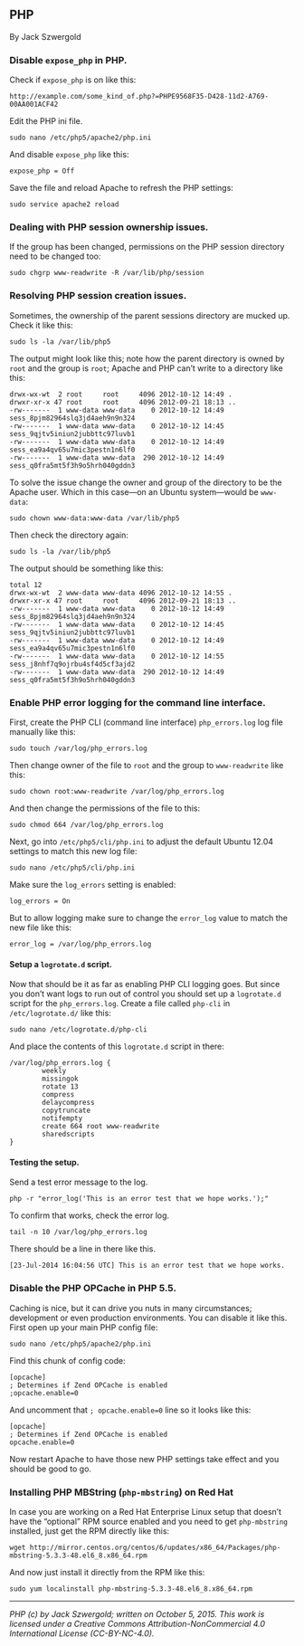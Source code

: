 ## PHP

By Jack Szwergold

### Disable `expose_php` in PHP.

Check if `expose_php` is on like this:

    http://example.com/some_kind_of.php?=PHPE9568F35-D428-11d2-A769-00AA001ACF42

Edit the PHP ini file.

	sudo nano /etc/php5/apache2/php.ini

And disable `expose_php` like this:

	expose_php = Off

Save the file and reload Apache to refresh the PHP settings:

	sudo service apache2 reload

### Dealing with PHP session ownership issues.

If the group has been changed, permissions on the PHP session directory need to be changed too:

    sudo chgrp www-readwrite -R /var/lib/php/session

### Resolving PHP session creation issues.

Sometimes, the ownership of the parent sessions directory are mucked up. Check it like this:

	sudo ls -la /var/lib/php5

The output might look like this; note how the parent directory is owned by `root` and the group is `root`; Apache and PHP can’t write to a directory like this:

	drwx-wx-wt  2 root     root     4096 2012-10-12 14:49 .
	drwxr-xr-x 47 root     root     4096 2012-09-21 18:13 ..
	-rw-------  1 www-data www-data    0 2012-10-12 14:49 sess_8pjm82964slq3jd4aeh9n9n324
	-rw-------  1 www-data www-data    0 2012-10-12 14:45 sess_9qjtv5iniun2jubbttc97luvb1
	-rw-------  1 www-data www-data    0 2012-10-12 14:49 sess_ea9a4qv65u7mic3pestn1n6lf0
	-rw-------  1 www-data www-data  290 2012-10-12 14:49 sess_q0fra5mt5f3h9o5hrh040gddn3

To solve the issue change the owner and group of the directory to be the Apache user. Which in this case—on an Ubuntu system—would be `www-data`:

	sudo chown www-data:www-data /var/lib/php5

Then check the directory again:

	sudo ls -la /var/lib/php5

The output should be something like this:

	total 12
	drwx-wx-wt  2 www-data www-data 4096 2012-10-12 14:55 .
	drwxr-xr-x 47 root     root     4096 2012-09-21 18:13 ..
	-rw-------  1 www-data www-data    0 2012-10-12 14:49 sess_8pjm82964slq3jd4aeh9n9n324
	-rw-------  1 www-data www-data    0 2012-10-12 14:45 sess_9qjtv5iniun2jubbttc97luvb1
	-rw-------  1 www-data www-data    0 2012-10-12 14:49 sess_ea9a4qv65u7mic3pestn1n6lf0
	-rw-------  1 www-data www-data    0 2012-10-12 14:55 sess_j8nhf7q9ojrbu4sf4d5cf3ajd2
	-rw-------  1 www-data www-data  290 2012-10-12 14:49 sess_q0fra5mt5f3h9o5hrh040gddn3

### Enable PHP error logging for the command line interface.

First, create the PHP CLI (command line interface) `php_errors.log` log file manually like this:

    sudo touch /var/log/php_errors.log

Then change owner of the file to `root` and the group to `www-readwrite` like this:

    sudo chown root:www-readwrite /var/log/php_errors.log

And then change the permissions of the file to this:

    sudo chmod 664 /var/log/php_errors.log

Next, go into `/etc/php5/cli/php.ini` to adjust the default Ubuntu 12.04 settings to match this new log file:

	sudo nano /etc/php5/cli/php.ini

Make sure the `log_errors` setting is enabled:

	log_errors = On

But to allow logging make sure to change the `error_log` value to match the new file like this:

	error_log = /var/log/php_errors.log

#### Setup a `logrotate.d` script.

Now that should be it as far as enabling PHP CLI logging goes. But since you don’t want logs to run out of control you should set up a `logrotate.d` script for the `php_errors.log`. Create a file called `php-cli` in `/etc/logrotate.d/` like this:

	sudo nano /etc/logrotate.d/php-cli

And place the contents of this `logrotate.d` script in there:

	/var/log/php_errors.log {
	        weekly
	        missingok
	        rotate 13
	        compress
	        delaycompress
	        copytruncate
	        notifempty
	        create 664 root www-readwrite
	        sharedscripts
	}

#### Testing the setup.

Send a test error message to the log.

    php -r "error_log('This is an error test that we hope works.');"

To confirm that works, check the error log.

    tail -n 10 /var/log/php_errors.log

There should be a line in there like this.

	[23-Jul-2014 16:04:56 UTC] This is an error test that we hope works.

### Disable the PHP OPCache in PHP 5.5.

Caching is nice, but it can drive you nuts in many circumstances; development or even production environments. You can disable it like this. First open up your main PHP config file:

    sudo nano /etc/php5/apache2/php.ini

Find this chunk of config code:

	[opcache]
	; Determines if Zend OPCache is enabled
	;opcache.enable=0

And uncomment that `; opcache.enable=0` line so it looks like this:

	[opcache]
	; Determines if Zend OPCache is enabled
	opcache.enable=0

Now restart Apache to have those new PHP settings take effect and you should be good to go.

### Installing PHP MBString (`php-mbstring`) on Red Hat

In case you are working on a Red Hat Enterprise Linux setup that doesn’t have the “optional” RPM source enabled and you need to get `php-mbstring` installed, just get the RPM directly like this:

	wget http://mirror.centos.org/centos/6/updates/x86_64/Packages/php-mbstring-5.3.3-48.el6_8.x86_64.rpm

And now just install it directly from the RPM like this:

	sudo yum localinstall php-mbstring-5.3.3-48.el6_8.x86_64.rpm

***

*PHP (c) by Jack Szwergold; written on October 5, 2015. This work is licensed under a Creative Commons Attribution-NonCommercial 4.0 International License (CC-BY-NC-4.0).*
